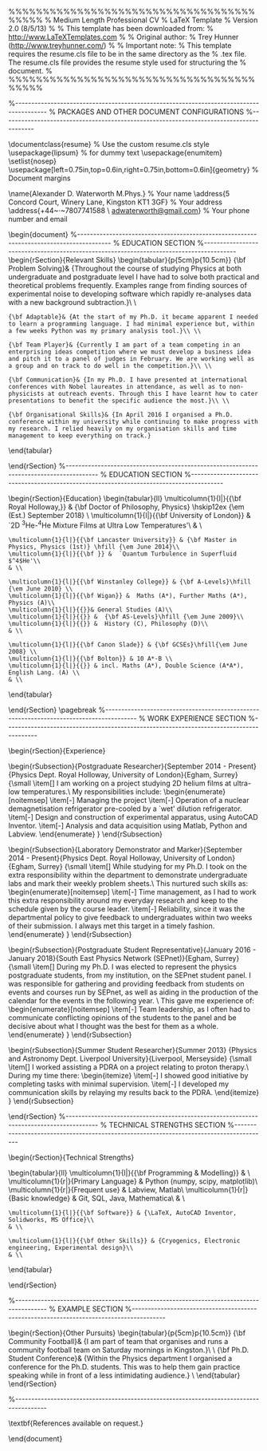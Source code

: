 %%%%%%%%%%%%%%%%%%%%%%%%%%%%%%%%%%%%%%%%%
% Medium Length Professional CV
% LaTeX Template
% Version 2.0 (8/5/13)
%
% This template has been downloaded from:
% http://www.LaTeXTemplates.com
%
% Original author:
% Trey Hunner (http://www.treyhunner.com/)
%
% Important note:
% This template requires the resume.cls file to be in the same directory as the
% .tex file. The resume.cls file provides the resume style used for structuring the
% document.
%
%%%%%%%%%%%%%%%%%%%%%%%%%%%%%%%%%%%%%%%%%

%----------------------------------------------------------------------------------------
%	PACKAGES AND OTHER DOCUMENT CONFIGURATIONS
%----------------------------------------------------------------------------------------

\documentclass{resume} % Use the custom resume.cls style
\usepackage{lipsum} % for dummy text
\usepackage{enumitem}
\setlist{nosep} 
\usepackage[left=0.75in,top=0.6in,right=0.75in,bottom=0.6in]{geometry} % Document margins

\name{Alexander D. Waterworth M.Phys.} % Your name
\address{5 Concord Court, Winery Lane, Kingston KT1 3GF} % Your address
\address{+44~$\cdot$~7807741588 \\ adwaterworth@gmail.com} % Your phone number and email

\begin{document}
%----------------------------------------------------------------------------------------
%	EDUCATION SECTION
%----------------------------------------------------------------------------------------
\begin{rSection}{Relevant Skills}
\begin{tabular}{p{5cm}p{10.5cm}}
	{\bf Problem Solving}& {Throughout the course of studying Physics at both undergraduate and postgraduate level I have had to solve both practical and theoretical problems frequently. Examples range from finding sources of experimental noise to developing software which rapidly re-analyses data with a new background subtraction.}\\ \\
	
	{\bf Adaptable}& {At the start of my Ph.D. it became apparent I needed to learn a programming language. I had minimal experience but, within a few weeks Python was my primary analysis tool.}\\ \\
	
	{\bf Team Player}& {Currently I am part of a team competing in an enterprising ideas competition where we must develop a business idea and pitch it to a panel of judges in February. We are working well as a group and on track to do well in the competition.}\\ \\
	
	{\bf Communication}& {In my Ph.D. I have presented at international conferences with Nobel laureates in attendance, as well as to non-physicists at outreach events. Through this I have learnt how to cater presentations to benefit the specific audience the most.}\\ \\
	
	{\bf Organisational Skills}& {In April 2016 I organised a Ph.D. conference within my university while continuing to make progress with my research. I relied heavily on my organisation skills and time management to keep everything on track.}
\end{tabular}


\end{rSection}
%----------------------------------------------------------------------------------------
%	EDUCATION SECTION
%----------------------------------------------------------------------------------------

\begin{rSection}{Education}
\begin{tabular}{ll}
	\multicolumn{1}{l|}{{\bf Royal Holloway,}} & {\bf Doctor of Philosophy, Physics} \hskip12ex {\em (Est.) September 2018} \\
	\multicolumn{1}{l|}{{\bf University of London}} & `2D $^3$He-$^4$He Mixture Films at Ultra Low Temperatures'\\
	& \\

	\multicolumn{1}{l|}{{\bf Lancaster University}} & {\bf Master in Physics, Physics (1st)} \hfill {\em June 2014}\\
	\multicolumn{1}{l|}{{\bf }} &  `Quantum Turbulence in Superfluid $^4$He'\\
	& \\
	
	\multicolumn{1}{l|}{{\bf Winstanley College}} & {\bf A-Levels}\hfill {\em June 2010} \\
	\multicolumn{1}{l|}{{\bf Wigan}} &  Maths (A*), Further Maths (A*), Physics (A)\\
	\multicolumn{1}{l|}{{}}& General Studies (A)\\	
	\multicolumn{1}{l|}{{}} &  {\bf AS-Levels}\hfill {\em June 2009}\\
	\multicolumn{1}{l|}{{}} &  History (C), Philosophy (D)\\
	& \\

	\multicolumn{1}{l|}{{\bf Canon Slade}} & {\bf GCSEs}\hfill{\em June 2008} \\
	\multicolumn{1}{l|}{{\bf Bolton}} & 10 A*-B \\
	\multicolumn{1}{l|}{{}} & incl. Maths (A*), Double Science (A*A*), English Lang. (A) \\
	& \\
\end{tabular}

\end{rSection}
\pagebreak
%----------------------------------------------------------------------------------------
%	WORK EXPERIENCE SECTION
%----------------------------------------------------------------------------------------

\begin{rSection}{Experience}

\begin{rSubsection}{Postgraduate Researcher}{September 2014 - Present}{Physics Dept. Royal Holloway, University of London}{Egham, Surrey}
{\small
\item[] I am working on a project studying 2D helium films at ultra-low temperatures.\\
My responsibilities include:
\begin{enumerate}[noitemsep]
\item[-] Managing the project
\item[-] Operation of a nuclear demagnetisation refrigerator pre-cooled by a `wet' dilution refrigerator.
\item[-] Design and construction of experimental apparatus, using AutoCAD Inventor.
\item[-] Analysis and data acquisition using Matlab, Python and Labview.
\end{enumerate}
}
\end{rSubsection}

\begin{rSubsection}{Laboratory Demonstrator and Marker}{September 2014 - Present}{Physics Dept. Royal Holloway, University of London}{Egham, Surrey}
{\small
\item[] While studying for my Ph.D. I took on the extra responsibility within the department to demonstrate undergraduate labs and mark their weekly problem sheets.\\
This nurtured such skills as:
\begin{enumerate}[noitemsep]
\item[-] Time management, as I had to work this extra responsibility around my everyday research and keep to the schedule given by the course leader.
\item[-] Reliability, since it was the departmental policy to give feedback to undergraduates within two weeks of their submission. I always met this target in a timely fashion.
\end{enumerate}
}
\end{rSubsection}

\begin{rSubsection}{Postgraduate Student Representative}{January 2016 - January 2018}{South East Physics Network (SEPnet)}{Egham, Surrey}
{\small
\item[] During my Ph.D. I was elected to represent the physics postgraduate students, from my institution, on the SEPnet student panel. I was responsible for gathering and providing feedback from students on events and courses run by SEPnet, as well as aiding in the production of the calendar for the events in the following year. \\
This gave me experience of:
\begin{enumerate}[noitemsep]
\item[-] Team leadership, as I often had to communicate conflicting opinions of the students to the panel and be decisive about what I thought was the best for them as a whole.
\end{enumerate}
}
\end{rSubsection}

\begin{rSubsection}{Summer Student Researcher}{Summer 2013}
{Physics and Astronomy Dept. Liverpool University}{Liverpool, Merseyside}
{\small
\item[] I worked assisting a PDRA on a project relating to proton therapy.\\
During my time there:
\begin{itemize}
\item[-] I showed good initiative by completing tasks with minimal supervision.
\item[-] I developed my communication skills by relaying my results back to the PDRA.
\end{itemize}
}
\end{rSubsection}

\end{rSection}
%----------------------------------------------------------------------------------------
%	TECHNICAL STRENGTHS SECTION
%----------------------------------------------------------------------------------------

\begin{rSection}{Technical Strengths}

\begin{tabular}{ll}
	\multicolumn{1}{l|}{{\bf Programming \& Modelling}} &  \\
	\multicolumn{1}{r|}{Primary Language} & Python (numpy, scipy, matplotlib)\\
	\multicolumn{1}{r|}{Frequent use} & Labview, Matlab\\
	\multicolumn{1}{r|}{Basic knowledge} & Git, SQL, Java, Mathematica\\
	& \\

	\multicolumn{1}{l|}{{\bf Software}} & {\LaTeX, AutoCAD Inventor, Solidworks, MS Office}\\
	& \\
	
	\multicolumn{1}{l|}{{\bf Other Skills}} & {Cryogenics, Electronic engineering, Experimental design}\\
	& \\
	
\end{tabular}

\end{rSection}

%----------------------------------------------------------------------------------------
%	EXAMPLE SECTION
%----------------------------------------------------------------------------------------

\begin{rSection}{Other Pursuits}
\begin{tabular}{p{5cm}p{10.5cm}}
	{\bf Community Football}& {I am part of team that organises and runs a community football team on Saturday mornings in Kingston.}\\ 
	\\
	{\bf Ph.D. Student Conference}& {Within the Physics department I organised a conference for the Ph.D. students. This was to help them gain practice speaking while in front of a less intimidating audience.} 
	\\
\end{tabular}
\end{rSection}

%----------------------------------------------------------------------------------------

\textbf{References available on request.}

\end{document}
